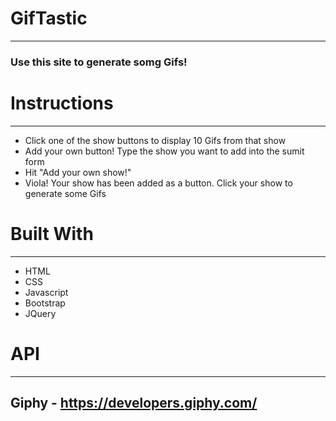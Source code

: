 # GifTastic
---
### Use this site to generate somg Gifs!

# Instructions
---
- Click one of the show buttons to display 10 Gifs from that show
- Add your own button! Type the show you want to add into the sumit form
- Hit "Add your own show!"
- Viola! Your show has been added as a button. Click your show to generate some Gifs

# Built With
---
- HTML
- CSS
- Javascript
- Bootstrap
- JQuery

# API
---
## Giphy - https://developers.giphy.com/
